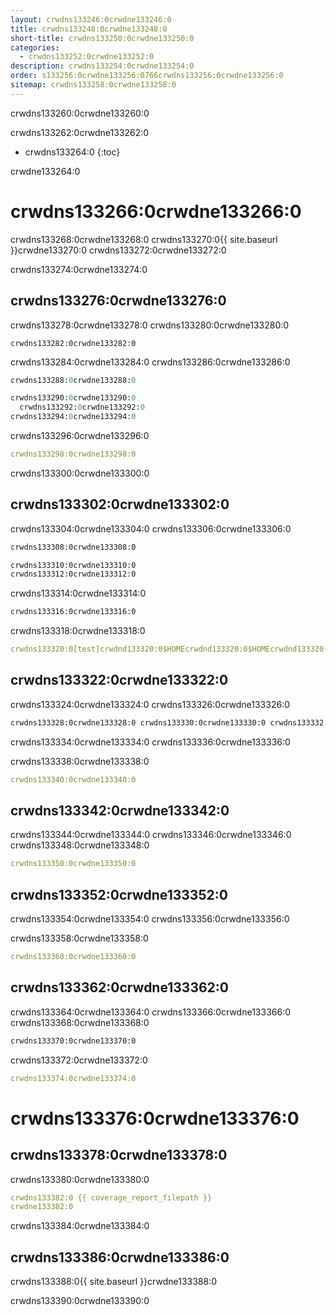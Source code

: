```yaml
---
layout: crwdns133246:0crwdne133246:0
title: crwdns133248:0crwdne133248:0
short-title: crwdns133250:0crwdne133250:0
categories:
  - crwdns133252:0crwdne133252:0
description: crwdns133254:0crwdne133254:0
order: s133256:0crwdne133256:0766crwdns133256:0crwdne133256:0
sitemap: crwdns133258:0crwdne133258:0
---
```

crwdns133260:0crwdne133260:0

crwdns133262:0crwdne133262:0

* crwdns133264:0 
{:toc}


crwdne133264:0

# crwdns133266:0crwdne133266:0

crwdns133268:0crwdne133268:0 crwdns133270:0{{ site.baseurl }}crwdne133270:0 crwdns133272:0crwdne133272:0

crwdns133274:0crwdne133274:0

## crwdns133276:0crwdne133276:0

crwdns133278:0crwdne133278:0 crwdns133280:0crwdne133280:0

    crwdns133282:0crwdne133282:0
    

crwdns133284:0crwdne133284:0 crwdns133286:0crwdne133286:0

```ruby
crwdns133288:0crwdne133288:0

crwdns133290:0crwdne133290:0
  crwdns133292:0crwdne133292:0
crwdns133294:0crwdne133294:0
```

crwdns133296:0crwdne133296:0

```yaml
crwdns133298:0crwdne133298:0
```

crwdns133300:0crwdne133300:0

## crwdns133302:0crwdne133302:0

crwdns133304:0crwdne133304:0 crwdns133306:0crwdne133306:0

```sh
crwdns133308:0crwdne133308:0
```

```sh
crwdns133310:0crwdne133310:0
crwdns133312:0crwdne133312:0
```

crwdns133314:0crwdne133314:0

```sh
crwdns133316:0crwdne133316:0
```

crwdns133318:0crwdne133318:0

```yaml
crwdns133320:0[test]crwdnd133320:0$HOMEcrwdnd133320:0$HOMEcrwdnd133320:0$HOMEcrwdnd133320:0$HOMEcrwdne133320:0
```

## crwdns133322:0crwdne133322:0

crwdns133324:0crwdne133324:0 crwdns133326:0crwdne133326:0

```xml
crwdns133328:0crwdne133328:0 crwdns133330:0crwdne133330:0 crwdns133332:0crwdne133332:0

```

crwdns133334:0crwdne133334:0 crwdns133336:0crwdne133336:0

crwdns133338:0crwdne133338:0

```yaml
crwdns133340:0crwdne133340:0
```

## crwdns133342:0crwdne133342:0

crwdns133344:0crwdne133344:0 crwdns133346:0crwdne133346:0 crwdns133348:0crwdne133348:0

```yaml
crwdns133350:0crwdne133350:0
```

## crwdns133352:0crwdne133352:0

crwdns133354:0crwdne133354:0 crwdns133356:0crwdne133356:0

crwdns133358:0crwdne133358:0

```yaml
crwdns133360:0crwdne133360:0
```

## crwdns133362:0crwdne133362:0

crwdns133364:0crwdne133364:0 crwdns133366:0crwdne133366:0 crwdns133368:0crwdne133368:0

```sh
crwdns133370:0crwdne133370:0 
```

crwdns133372:0crwdne133372:0

```yaml
crwdns133374:0crwdne133374:0
```

# crwdns133376:0crwdne133376:0

## crwdns133378:0crwdne133378:0

crwdns133380:0crwdne133380:0

```yaml
crwdns133382:0 {{ coverage_report_filepath }}
crwdne133382:0
```

crwdns133384:0crwdne133384:0

## crwdns133386:0crwdne133386:0

crwdns133388:0{{ site.baseurl }}crwdne133388:0

crwdns133390:0crwdne133390:0